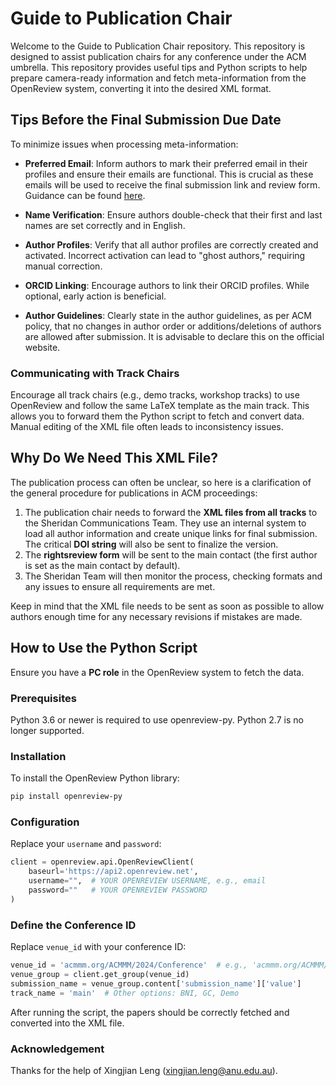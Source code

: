 
# Guide to Publication Chair

Welcome to the Guide to Publication Chair repository. This repository is designed to assist publication chairs for any conference under the ACM umbrella. This repository provides useful tips and Python scripts to help prepare camera-ready information and fetch meta-information from the OpenReview system, converting it into the desired XML format.

## Tips Before the Final Submission Due Date

To minimize issues when processing meta-information:

- **Preferred Email**: Inform authors to mark their preferred email in their profiles and ensure their emails are functional. This is crucial as these emails will be used to receive the final submission link and review form. Guidance can be found [here](https://docs.openreview.net/getting-started/creating-an-openreview-profile/add-or-remove-an-email-address-from-your-profile).

- **Name Verification**: Ensure authors double-check that their first and last names are set correctly and in English.

- **Author Profiles**: Verify that all author profiles are correctly created and activated. Incorrect activation can lead to "ghost authors," requiring manual correction.

- **ORCID Linking**: Encourage authors to link their ORCID profiles. While optional, early action is beneficial.

- **Author Guidelines**: Clearly state in the author guidelines, as per ACM policy, that no changes in author order or additions/deletions of authors are allowed after submission. It is advisable to declare this on the official website.

### Communicating with Track Chairs

Encourage all track chairs (e.g., demo tracks, workshop tracks) to use OpenReview and follow the same LaTeX template as the main track. This allows you to forward them the Python script to fetch and convert data. Manual editing of the XML file often leads to inconsistency issues.

## Why Do We Need This XML File?
The publication process can often be unclear, so here is a clarification of the general procedure for publications in ACM proceedings:

1. The publication chair needs to forward the **XML files from all tracks** to the Sheridan Communications Team. They use an internal system to load all author information and create unique links for final submission. The critical **DOI string** will also be sent to finalize the version.
2. The **rightsreview form** will be sent to the main contact (the first author is set as the main contact by default).
3. The Sheridan Team will then monitor the process, checking formats and any issues to ensure all requirements are met.

Keep in mind that the XML file needs to be sent as soon as possible to allow authors enough time for any necessary revisions if mistakes are made.



## How to Use the Python Script 

Ensure you have a **PC role** in the OpenReview system to fetch the data.

### Prerequisites

Python 3.6 or newer is required to use openreview-py. Python 2.7 is no longer supported.

### Installation

To install the OpenReview Python library:
```bash
pip install openreview-py
```

### Configuration

Replace your `username` and `password`:
```python
client = openreview.api.OpenReviewClient(
    baseurl='https://api2.openreview.net',
    username="",  # YOUR OPENREVIEW USERNAME, e.g., email
    password=""   # YOUR OPENREVIEW PASSWORD
)
```

### Define the Conference ID

Replace `venue_id` with your conference ID:
```python
venue_id = 'acmmm.org/ACMMM/2024/Conference'  # e.g., 'acmmm.org/ACMMM/2024/Track/Demo'
venue_group = client.get_group(venue_id)
submission_name = venue_group.content['submission_name']['value']
track_name = 'main'  # Other options: BNI, GC, Demo
```

After running the script, the papers should be correctly fetched and converted into the XML file.

### Acknowledgement
Thanks for the help of Xingjian Leng (xingjian.leng@anu.edu.au).